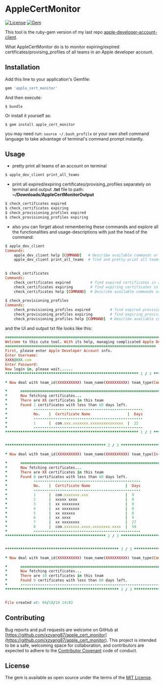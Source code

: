 # AppleCertMonitor

[![License](https://img.shields.io/badge/license-MIT-green.svg?style=flat)](https://github.com/fastlane/fastlane/blob/master/LICENSE)
[![Gem](https://img.shields.io/gem/v/apple_cert_monitor.svg)](https://rubygems.org/gems/apple_cert_monitor)

This tool is the ruby-gem version of my last repo [apple-developer-account-client](https://github.com/xzyang87/apple-developer-account-client).

What AppleCertMonitor do is to monitor expiring/expired certificates/provising_profiles of all teams in an Apple developer account.

## Installation

Add this line to your application's Gemfile:

```ruby
gem 'apple_cert_monitor'
```

And then execute:

    $ bundle

Or install it yourself as:

    $ gem install apple_cert_monitor
   
you may need run: `source ~/.bash_profile` or your own shell command language to take advantage of terminal's command prompt instantly.

## Usage
- pretty print all teams of an account on terminal

```ruby
$ apple_dev_client print_all_teams 
```
- print all expired/expiring certificates/provising_profiles separately on terminal and output **.txt** file to path: **~/Downloads/AppleCertMonitorOutput**

```ruby
$ check_certificates expired 
$ check_certificates expiring
$ check_provisioning_profiles expired
$ check_provisioning_profiles expiring
```
- also you can forget about remembering these commands and explore all the functionalities and usage-descriptions with just the head of the command:

```ruby
$ apple_dev_client
Commands:
	apple_dev_client help [COMMAND]   # Describe available commands or one specific command
  	apple_dev_client print_all_teams  # find and pretty-print all teams
  		
  	
$ check_certificates
Commands:
  	check_certificates expired         # find expired certificates in all teams
  	check_certificates expiring        # find expiring certificates in all teams
  	check_certificates help [COMMAND]  # Describe available commands or one specific command
  
$ check_provisioning_profiles
Commands:
  	check_provisioning_profiles expired         # find expired provisioning profiles in all teams
  	check_provisioning_profiles expiring        # find expiring provisioning profiles in all teams
  	check_provisioning_profiles help [COMMAND]  # Describe available commands or one specific command
```
and the UI and output txt file looks like this:

```ruby
================================================================================================================
Welcome to this cute tool. With its help, managing complicated Apple Developer Accounts have never been so easy!
=====================================================================
First, please enter Apple Developer Account info.
Enter Username:
XXXX@XXX.com
Enter Password:
Now login in, please wait......
************************************************************* 1 / 3 ******************************************************

* Now deal with team_id(XXXXXXXXXX) team_name(XXXXXXXXXX) team_type(Company/Organization)

*      =====================================================================
*      Now fetching certificates...
*      There are XX certificates in this team
*      Found 1 certificates with less than 60 days left.
*            --------------------------------------------------
*            No.    |  Certificate Name                 |  Days
*            --------------------------------------------------
*            1      |  com.xxx.xxxxxxx.xxxxxxxxxxxxxxx  |  22
*            --------------------------------------------------
************************************************************* 1 / 3 ******************************************************


********************************************** 2 / 3 ****************************************

* Now deal with team_id(XXXXXXXXXX) team_name(XXXXXXXXXX) team_type(In-House)

*      =====================================================================
*      Now fetching certificates...
*      There are XX certificates in this team
*      Found 8 certificates with less than 60 days left.
*            -------------------------------------------------
*            No.    |  Certificate Name                |  Days
*            -------------------------------------------------
*            1      |  com.xxxxxxx.xxx                 |  9
*            2      |  xxxxx xxxx                      |  0
*            3      |  xx xxxxxxxx                     |  0
*            4      |  xx xxxxxxxx                     |  0
*            5      |  xx xxxxxx                       |  0
*            6      |  xx xxxx                         |  9
*            7      |  xx xxxxxxxx                     |  27
*            8      |  com.xxxxxxx.xxxx.xxxxxxxx.xxxx  |  59
*            -------------------------------------------------
********************************************** 2 / 3 ****************************************


**************************************************** 3 / 3 **********************************************

* Now deal with team_id(XXXXXXXXXX) team_name(XXXXXXXXXX) team_type(Company/Organization)

*      =====================================================================
*      Now fetching certificates...
*      There are 10 certificates in this team
*      Found 0 certificates with less than 60 days left.
*      ---------------------------------------------------------------------
**************************************************** 3 / 3 **********************************************


File created at: 04/18/18 14:02
```

## Contributing

Bug reports and pull requests are welcome on GitHub at [https://github.com/xzyang87/apple_cert_monitor](https://github.com/xzyang87/apple_cert_monitor). This project is intended to be a safe, welcoming space for collaboration, and contributors are expected to adhere to the [Contributor Covenant](http://contributor-covenant.org) code of conduct.

## License

The gem is available as open source under the terms of the [MIT License](https://opensource.org/licenses/MIT).
